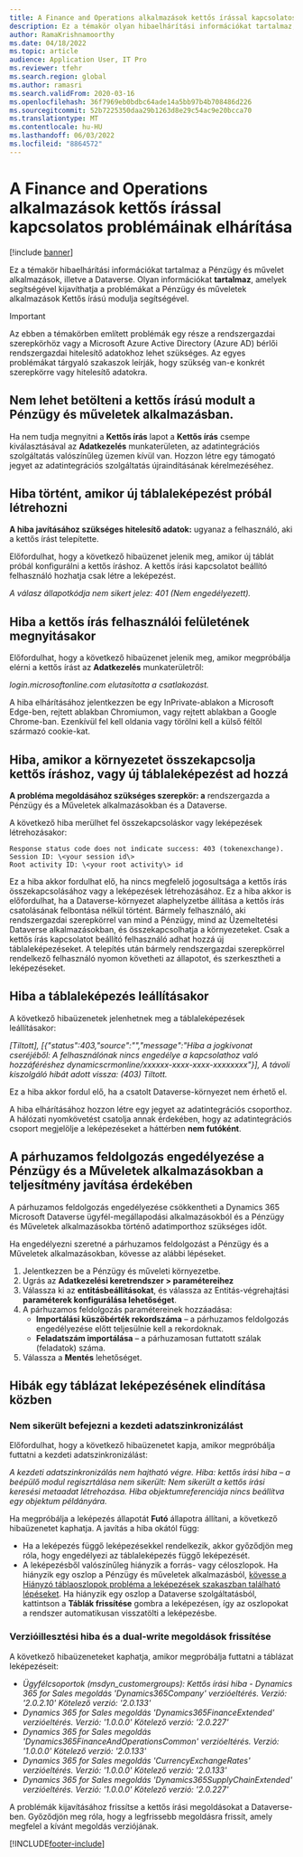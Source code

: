 ```yaml
---
title: A Finance and Operations alkalmazások kettős írással kapcsolatos problémáinak elhárítása
description: Ez a témakör olyan hibaelhárítási információkat tartalmaz, amelyek segítséget nyújtnak a Pénzügy és műveletek alkalmazások Kettős írású modulja hibáinak megoldásához.
author: RamaKrishnamoorthy
ms.date: 04/18/2022
ms.topic: article
audience: Application User, IT Pro
ms.reviewer: tfehr
ms.search.region: global
ms.author: ramasri
ms.search.validFrom: 2020-03-16
ms.openlocfilehash: 36f7969eb0bdbc64ade14a5bb97b4b708486d226
ms.sourcegitcommit: 52b7225350daa29b1263d8e29c54ac9e20bcca70
ms.translationtype: MT
ms.contentlocale: hu-HU
ms.lasthandoff: 06/03/2022
ms.locfileid: "8864572"
---
```

# <a name="troubleshoot-dual-write-issues-in-finance-and-operations-apps"></a>A Finance and Operations alkalmazások kettős írással kapcsolatos problémáinak elhárítása

[!include [banner](../../includes/banner.md)]



Ez a témakör hibaelhárítási információkat tartalmaz a Pénzügy és művelet alkalmazások, illetve a Dataverse. Olyan információkat **tartalmaz**, amelyek segítségével kijavíthatja a problémákat a Pénzügy és műveletek alkalmazások Kettős írású modulja segítségével.

> [!IMPORTANT]
> Az ebben a témakörben említett problémák egy része a rendszergazdai szerepkörhöz vagy a Microsoft Azure Active Directory (Azure AD) bérlői rendszergazdai hitelesítő adatokhoz lehet szükséges. Az egyes problémákat tárgyaló szakaszok leírják, hogy szükség van-e konkrét szerepkörre vagy hitelesítő adatokra.

## <a name="you-cant-load-the-dual-write-module-in-a-finance-and-operations-app"></a>Nem lehet betölteni a kettős írású modult a Pénzügy és műveletek alkalmazásban.

Ha nem tudja megnyitni a **Kettős írás** lapot a **Kettős írás** csempe kiválasztásával az **Adatkezelés** munkaterületen, az adatintegrációs szolgáltatás valószínűleg üzemen kívül van. Hozzon létre egy támogató jegyet az adatintegrációs szolgáltatás újraindításának kérelmezéséhez.

## <a name="error-when-you-try-to-create-a-new-table-map"></a>Hiba történt, amikor új táblaleképezést próbál létrehozni

**A hiba javításához szükséges hitelesítő adatok:** ugyanaz a felhasználó, aki a kettős írást telepítette.

Előfordulhat, hogy a következő hibaüzenet jelenik meg, amikor új táblát próbál konfigurálni a kettős íráshoz. A kettős írási kapcsolatot beállító felhasználó hozhatja csak létre a leképezést.

*A válasz állapotkódja nem sikert jelez: 401 (Nem engedélyezett).*

## <a name="error-when-you-open-the-dual-write-user-interface"></a>Hiba a kettős írás felhasználói felületének megnyitásakor

Előfordulhat, hogy a következő hibaüzenet jelenik meg, amikor megpróbálja elérni a kettős írást az **Adatkezelés** munkaterületről:

*login.microsoftonline.com elutasította a csatlakozást.*

A hiba elhárításához jelentkezzen be egy InPrivate-ablakon a Microsoft Edge-ben, rejtett ablakban Chromiumon, vagy rejtett ablakban a Google Chrome-ban. Ezenkívül fel kell oldania vagy törölni kell a külső féltől származó cookie-kat.

## <a name="error-when-you-link-the-environment-for-dual-write-or-add-a-new-table-mapping"></a>Hiba, amikor a környezetet összekapcsolja kettős íráshoz, vagy új táblaleképezést ad hozzá

**A probléma megoldásához szükséges szerepkör: a** rendszergazda a Pénzügy és a Műveletek alkalmazásokban és a Dataverse.

A következő hiba merülhet fel összekapcsoláskor vagy leképezések létrehozásakor:

```dos
Response status code does not indicate success: 403 (tokenexchange).
Session ID: \<your session id\>
Root activity ID: \<your root activity\> id
```

Ez a hiba akkor fordulhat elő, ha nincs megfelelő jogosultsága a kettős írás összekapcsolásához vagy a leképezések létrehozásához. Ez a hiba akkor is előfordulhat, ha a Dataverse-környezet alaphelyzetbe állítása a kettős írás csatolásának felbontása nélkül történt. Bármely felhasználó, aki rendszergazdai szerepkörrel van mind a Pénzügy, mind az Üzemeltetési Dataverse alkalmazásokban, és összekapcsolhatja a környezeteket. Csak a kettős írás kapcsolatot beállító felhasználó adhat hozzá új táblaleképezéseket. A telepítés után bármely rendszergazdai szerepkörrel rendelkező felhasználó nyomon követheti az állapotot, és szerkesztheti a leképezéseket.

## <a name="error-when-you-stop-the-table-mapping"></a>Hiba a táblaleképezés leállításakor

A következő hibaüzenetek jelenhetnek meg a táblaleképezések leállításakor:

*\[Tiltott\], \[{"status":403,"source":"","message":"Hiba a jogkivonat cseréjéből: A felhasználónak nincs engedélye a kapcsolathoz való hozzáféréshez dynamicscrmonline/xxxxxx-xxxx-xxxx-xxxxxxxx"}\], A távoli kiszolgáló hibát adott vissza: (403) Tiltott.*

Ez a hiba akkor fordul elő, ha a csatolt Dataverse-környezet nem érhető el.

A hiba elhárításához hozzon létre egy jegyet az adatintegrációs csoporthoz. A hálózati nyomkövetést csatolja annak érdekében, hogy az adatintegrációs csoport megjelölje a leképezéseket a háttérben **nem futóként**.

## <a name="enable-parallel-processing-in-finance-and-operations-apps-to-improve-performance"></a>A párhuzamos feldolgozás engedélyezése a Pénzügy és a Műveletek alkalmazásokban a teljesítmény javítása érdekében

A párhuzamos feldolgozás engedélyezése csökkentheti a Dynamics 365 Microsoft Dataverse ügyfél-megállapodási alkalmazásokból és a Pénzügy és Műveletek alkalmazásokba történő adatimporthoz szükséges időt. 

Ha engedélyezni szeretné a párhuzamos feldolgozást a Pénzügy és a Műveletek alkalmazásokban, kövesse az alábbi lépéseket.

1. Jelentkezzen be a Pénzügy és műveleti környezetbe.
2. Ugrás az **Adatkezelési keretrendszer > paramétereihez**
3. Válassza ki az **entitásbeállításokat**, és válassza az Entitás-végrehajtási **paraméterek konfigurálása lehetőséget**.
4. A párhuzamos feldolgozás paramétereinek hozzáadása:
    - **Importálási küszöbérték rekordszáma** – a párhuzamos feldolgozás engedélyezése előtt teljesülnie kell a rekordoknak.
    - **Feladatszám importálása** – a párhuzamosan futtatott szálak (feladatok) száma.
5. Válassza a **Mentés** lehetőséget.


## <a name="errors-while-trying-to-start-a-table-mapping"></a>Hibák egy táblázat leképezésének elindítása közben

### <a name="unable-to-complete-initial-data-sync"></a>Nem sikerült befejezni a kezdeti adatszinkronizálást

Előfordulhat, hogy a következő hibaüzenetet kapja, amikor megpróbálja futtatni a kezdeti adatszinkronizálást:

*A kezdeti adatszinkronizálás nem hajtható végre. Hiba: kettős írási hiba – a beépülő modul regiszrtálása nem sikerült: Nem sikerült a kettős írási keresési metaadat létrehozása. Hiba objektumreferenciája nincs beállítva egy objektum példányára.*

Ha megpróbálja a leképezés állapotát **Futó** állapotra állítani, a következő hibaüzenetet kaphatja. A javítás a hiba okától függ:

+ Ha a leképezés függő leképezésekkel rendelkezik, akkor győződjön meg róla, hogy engedélyezi az táblaleképezés függő leképezését.
+ A leképezésből valószínűleg hiányzik a forrás- vagy céloszlopok. Ha hiányzik egy oszlop a Pénzügy és műveletek alkalmazásból, [kövesse a Hiányzó táblaoszlopok probléma a leképezések szakaszban található lépéseket](dual-write-troubleshooting-finops-upgrades.md#missing-table-columns-issue-on-maps). Ha hiányzik egy oszlop a Dataverse szolgáltatásból, kattintson a **Táblák frissítése** gombra a leképezésen, így az oszlopokat a rendszer automatikusan visszatölti a leképezésbe.

### <a name="version-mismatch-error-and-upgrading-dual-write-solutions"></a>Verzióillesztési hiba és a dual-write megoldások frissítése

A következő hibaüzeneteket kaphatja, amikor megpróbálja futtatni a táblázat leképezéseit:

+ *Ügyfélcsoportok (msdyn_customergroups): Kettős írási hiba - Dynamics 365 for Sales megoldás 'Dynamics365Company' verzióeltérés. Verzió: '2.0.2.10' Kötelező verzió: '2.0.133'*
+ *Dynamics 365 for Sales megoldás 'Dynamics365FinanceExtended' verzióeltérés. Verzió: '1.0.0.0' Kötelező verzió: '2.0.227'*
+ *Dynamics 365 for Sales megoldás 'Dynamics365FinanceAndOperationsCommon' verzióeltérés. Verzió: '1.0.0.0' Kötelező verzió: '2.0.133'*
+ *Dynamics 365 for Sales megoldás 'CurrencyExchangeRates' verzióeltérés. Verzió: '1.0.0.0' Kötelező verzió: '2.0.133'*
+ *Dynamics 365 for Sales megoldás 'Dynamics365SupplyChainExtended' verzióeltérés. Verzió: '1.0.0.0' Kötelező verzió: '2.0.227'*

A problémák kijavításához frissítse a kettős írási megoldásokat a Dataverse-ben. Győződjön meg róla, hogy a legfrissebb megoldásra frissít, amely megfelel a kívánt megoldás verziójának.

[!INCLUDE[footer-include](../../../../includes/footer-banner.md)]
